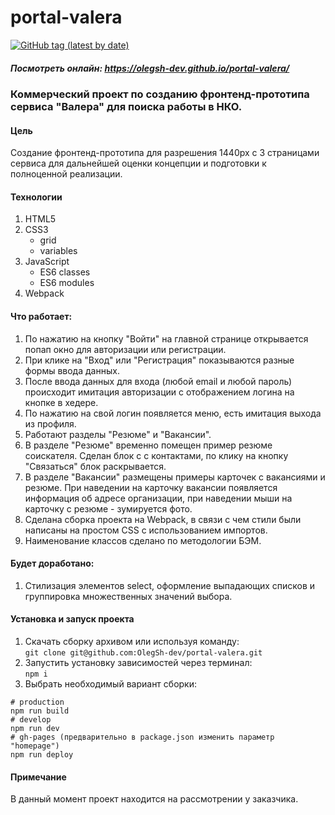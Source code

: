 # portal-valera
[![GitHub tag (latest by date)](https://img.shields.io/github/v/tag/olegsh-dev/portal-valera?label=version)](https://github.com/OlegSh-dev/portal-valera/releases/)

##### Посмотреть онлайн: https://olegsh-dev.github.io/portal-valera/  

### Коммерческий проект по созданию фронтенд-прототипа сервиса "Валера" для поиска работы в НКО.  
  

#### Цель
Создание фронтенд-прототипа для разрешения 1440px с 3 страницами сервиса для дальнейшей оценки концепции и подготовки к полноценной реализации.

#### Технологии
1. HTML5
2. CSS3
	- grid
	- variables
3. JavaScript
	- ES6 classes
	- ES6 modules
4. Webpack

#### Что работает:
1. По нажатию на кнопку "Войти" на главной странице открывается попап окно для авторизации или регистрации.
2. При клике на "Вход" или "Регистрация" показываются разные формы ввода данных.
3. После ввода данных для входа (любой email и любой пароль) происходит имитация авторизации с отображением логина на кнопке в хедере.
4. По нажатию на свой логин появляется меню, есть имитация выхода из профиля.
5. Работают разделы "Резюме" и "Вакансии".
6. В разделе "Резюме" временно помещен пример резюме соискателя. Сделан блок с с контактами, по клику на кнопку "Связаться" блок раскрывается.
7. В разделе "Вакансии" размещены примеры карточек с вакансиями и резюме. При наведении на карточку вакансии появляется информация об адресе организации, при наведении мыши на карточку с резюме - зумируется фото.
8. Сделана сборка проекта на Webpack, в связи с чем стили были написаны на простом CSS с использованием импортов.
9. Наименование классов сделано по методологии БЭМ.

#### Будет доработано:
1. Стилизация элементов select, оформление выпадающих списков и группировка множественных значений выбора.

#### Установка и запуск проекта
1. Скачать сборку архивом или используя команду:  
```git clone git@github.com:OlegSh-dev/portal-valera.git```
2. Запустить установку зависимостей через терминал:  
```npm i```
3. Выбрать необходимый вариант сборки:  
```
# production  
npm run build
# develop  
npm run dev
# gh-pages (предварительно в package.json изменить параметр "homepage")  
npm run deploy
```

#### Примечание
В данный момент проект находится на рассмотрении у заказчика.